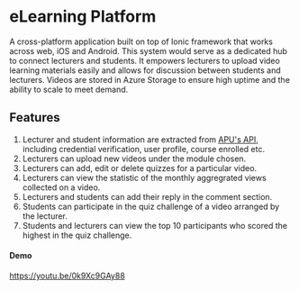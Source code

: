 # eLearning Platform
A cross-platform application built on top of Ionic framework that works across web, iOS and Android. This system would serve as a dedicated hub to connect lecturers and students. It empowers lecturers to upload video learning materials easily and allows for discussion between students and lecturers. Videos are stored in Azure Storage to ensure high uptime and the ability to scale to meet demand.

## Features
1. Lecturer and student information are extracted from [APU's API](https://apiit.atlassian.net/wiki/spaces/ITSM/pages/227705179/API+User+Authentication+using+CAS), including credential verification, user profile, course enrolled etc.
2. Lecturers can upload new videos under the module chosen.
3. Lecturers can add, edit or delete quizzes for a particular video.
4. Lecturers can view the statistic of the monthly aggregrated views collected on a video.
5. Lecturers and students can add their reply in the comment section.
6. Students can participate in the quiz challenge of a video arranged by the lecturer.
7. Students and lecturers can view the top 10 participants who scored the highest in the quiz challenge.

#### Demo
https://youtu.be/0k9Xc9GAy88
